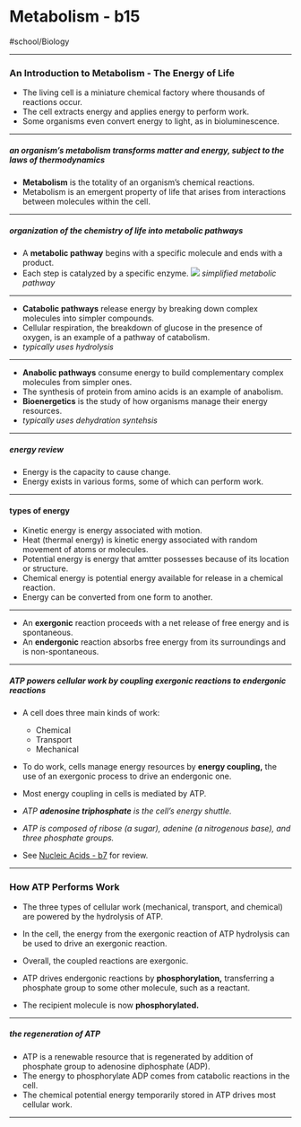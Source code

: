 # Metabolism - b15
#school/Biology
- - - -
### An Introduction to Metabolism - The Energy of Life
* The living cell is a miniature chemical factory where thousands of reactions occur.
* The cell extracts energy and applies energy to perform work.
* Some organisms even convert energy to light, as in bioluminescence.
- - - -
##### an organism’s metabolism transforms matter and energy, subject to the laws of thermodynamics
* **Metabolism** is the totality of an organism’s chemical reactions.
* Metabolism is an emergent property of life that arises from interactions between molecules within the cell.
- - - -
##### organization of the chemistry of life into metabolic pathways
* A **metabolic pathway** begins with a specific molecule and ends with a product.
* Each step is catalyzed by a specific enzyme.
![](Metabolism%20-%20b15/25558FCE-F6D9-48A8-84BC-DDBE689E2C95.png)
_simplified metabolic pathway_
- - - -
* **Catabolic pathways** release energy by breaking down complex molecules into simpler compounds.
* Cellular respiration, the breakdown of glucose in the presence of oxygen, is an example of a pathway of catabolism.
* _typically uses hydrolysis_
- - - -
* **Anabolic pathways** consume energy to build complementary complex molecules from simpler ones.
* The synthesis of protein from amino acids is an example of anabolism.
* **Bioenergetics** is the study of how organisms manage their energy resources.
* _typically uses dehydration syntehsis_
- - - -
##### energy review
* Energy is the capacity to cause change.
* Energy exists in various forms, some of which can perform work.
- - - -
#### types of energy
* Kinetic energy is energy associated with motion.
* Heat (thermal energy) is kinetic energy associated with random movement of atoms or molecules.
* Potential energy is energy that amtter possesses because of its location or structure.
* Chemical energy is potential energy available for release in a chemical reaction.
* Energy can be converted from one form to another.
- - - -
* An **exergonic** reaction proceeds with a net release of free energy and is spontaneous.
* An **endergonic** reaction absorbs free energy from its surroundings and is non-spontaneous.
- - - -
##### ATP powers cellular work by coupling exergonic reactions to endergonic reactions
* A cell does three main kinds of work:
	* Chemical
	* Transport
	* Mechanical
* To do work, cells manage energy resources by **energy coupling,** the use of an exergonic process to drive an endergonic one.
* Most energy coupling in cells is mediated by ATP.

* _ATP _**_adenosine triphosphate_**_ is the cell’s energy shuttle._
* _ATP is composed of ribose (a sugar), adenine (a nitrogenous base), and three phosphate groups._
* See [Nucleic Acids - b7](bear://x-callback-url/open-note?id=B1D58451-446E-44FE-AF32-73816CF81E1C-1202-00000082CD1310C9) for review.
- - - -
### How ATP Performs Work
* The three types of cellular work (mechanical, transport, and chemical) are powered by the hydrolysis of ATP.
* In the cell, the energy from the exergonic reaction of ATP hydrolysis can be used to drive an exergonic reaction.
* Overall, the coupled reactions are exergonic.

* ATP drives endergonic reactions by **phosphorylation,** transferring a phosphate group to some other molecule, such as a reactant.
* The recipient molecule is now **phosphorylated.**
- - - -
##### the regeneration of ATP
* ATP is a renewable resource that is regenerated by addition of phosphate group to adenosine diphosphate (ADP).
* The energy to phosphorylate ADP  comes from catabolic reactions in the cell.
* The chemical potential energy temporarily stored in ATP drives most cellular work.
- - - -